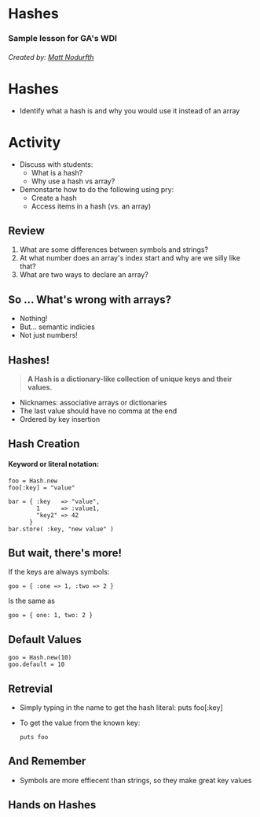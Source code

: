 # Hashes
### Sample lesson for GA's WDI
###### Created by: [Matt Nodurfth](http://github.com/DearHunter)


# Hashes
  * Identify what a hash is and why you would use it instead of an array

# Activity
* Discuss with students:
	* What is a hash?
	* Why use a hash vs array?
* Demonstarte how to do the following using pry:
	* Create a hash
	* Access items in a hash (vs. an array)   



## Review
   1. What are some differences between symbols and strings?
   2. At what number does an array's index start and why are we silly like that?
   3. What are two ways to declare an array? 



## So ... What's wrong with arrays?
* Nothing!
* But... semantic indicies
* Not just numbers!



## Hashes!

> **A Hash is a dictionary-like collection of unique keys and their values.**

* Nicknames: associative arrays or dictionaries
* The last value should have no comma at the end
* Ordered by key insertion



## Hash Creation
#### Keyword or literal notation:
    foo = Hash.new
    foo[:key] = "value"

    bar = { :key   => "value",
            1      => :value1,
		    "key2" => 42
	      }
  	bar.store( :key, "new value" )



## But wait, there's more!
If the keys are always symbols:
    
    goo = { :one => 1, :two => 2 }
Is the same as

    goo = { one: 1, two: 2 }



## Default Values
    
    goo = Hash.new(10)
    goo.default = 10



## Retrevial
* Simply typing in the name to get the hash literal:
		puts foo[:key]
		
* To get the value from the known key:
    
    ```puts foo```
      
<!-- * Or looping though the hash to get the key and value:

    SOME CODE HERE -->



## And Remember
* Symbols are more effiecent than strings, so they make great key values



## Hands on Hashes